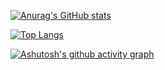 [![Anurag's GitHub stats](https://github-readme-stats.vercel.app/api?username=Lovelearningxi)](https://github.com/anuraghazra/github-readme-stats)

[![Top Langs](https://github-readme-stats.vercel.app/api/top-langs/?username=Lovelearningxi&layout=compact)](https://github.com/anuraghazra/github-readme-stats)

[![Ashutosh's github activity graph](https://github-readme-activity-graph.cyclic.app/graph?username=Lovelearningxi)](https://github.com/ashutosh00710/github-readme-activity-graph)
